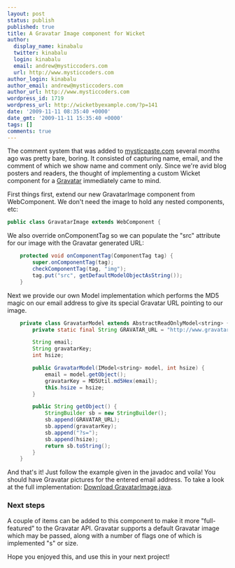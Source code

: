 ```yaml
---
layout: post
status: publish
published: true
title: A Gravatar Image component for Wicket
author:
  display_name: kinabalu
  twitter: kinabalu
  login: kinabalu
  email: andrew@mysticcoders.com
  url: http://www.mysticcoders.com
author_login: kinabalu
author_email: andrew@mysticcoders.com
author_url: http://www.mysticcoders.com
wordpress_id: 1719
wordpress_url: http://wicketbyexample.com/?p=141
date: '2009-11-11 08:35:40 +0000'
date_gmt: '2009-11-11 15:35:40 +0000'
tags: []
comments: true
---
```

The comment system that was added to <a href="http://mysticpaste.com" target="_blank">mysticpaste.com</a> several months ago was pretty bare, boring.  It consisted of capturing name, email, and the comment of which we show name and comment only.  Since we're avid blog posters and readers, the thought of implementing a custom Wicket component for a <a href="http://gravatar.com" target="_blank">Gravatar</a> immediately came to mind.

First things first, extend our new GravatarImage component from WebComponent.  We don't need the image to hold any nested components, etc:

``` java
public class GravatarImage extends WebComponent {
```

We also override onComponentTag so we can populate the "src" attribute for our image with the Gravatar generated URL:

``` java
    protected void onComponentTag(ComponentTag tag) {
        super.onComponentTag(tag);
        checkComponentTag(tag, "img");
        tag.put("src", getDefaultModelObjectAsString());
    }
```

Next we provide our own Model implementation which performs the MD5 magic on our email address to give its special Gravatar URL pointing to our image.

``` java
    private class GravatarModel extends AbstractReadOnlyModel<string> {
        private static final String GRAVATAR_URL = "http://www.gravatar.com/avatar/";

        String email;
        String gravatarKey;
        int hsize;

        public GravatarModel(IModel<string> model, int hsize) {
            email = model.getObject();
            gravatarKey = MD5Util.md5Hex(email);
            this.hsize = hsize;
        }

        public String getObject() {
            StringBuilder sb = new StringBuilder();
            sb.append(GRAVATAR_URL);
            sb.append(gravatarKey);
            sb.append("?s=");
            sb.append(hsize);
            return sb.toString();
        }
    }
```

And that's it!  Just follow the example given in the javadoc and voila!  You should have Gravatar pictures for the entered email address.  To take a look at the full implementation: <a href="http://kenai.com/projects/mystic-apps/sources/mystic-apps/content/mysticpaste/src/main/java/com/mysticcoders/mysticpaste/web/components/GravatarImage.java?rev=89" target="_blank">Download GravatarImage.java</a>.

<h3>Next steps</h3>
A couple of items can be added to this component to make it more "full-featured" to the Gravatar API.  Gravatar supports a default Gravatar image which may be passed, along with a number of flags one of which is implemented "s" or size.

Hope you enjoyed this, and use this in your next project!
